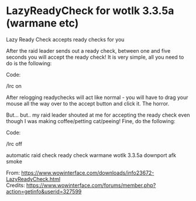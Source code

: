 <h1><b>LazyReadyCheck for wotlk 3.3.5a (warmane etc)</b></h1>

Lazy Ready Check accepts ready checks for you

After the raid leader sends out a ready check, between one and five seconds you will accept the ready check!
It is very simple, all you need to do is the following:

Code:

/lrc on

After relogging readychecks will act like normal - you will have to drag your mouse all the way over to the accept button and click it. The horror.

But... but.. my raid leader shouted at me for accepting the ready check even though I was making coffee/petting cat/peeing!
Fine, do the following:

Code:

/lrc off

automatic raid check ready check warmane wotlk 3.3.5a downport afk smoke

From: https://www.wowinterface.com/downloads/info23672-LazyReadyCheck.html<br>
Credits: https://www.wowinterface.com/forums/member.php?action=getinfo&userid=327599
